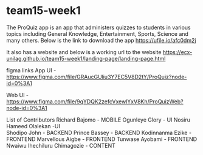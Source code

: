 # team15-week1
The ProQuiz app is an app that administers quizzes to students in various topics including General Knowledge, Entertainment, Sports, Science and many others.
Below is the link to download the app
https://ufile.io/afc0dm2j

It also has a website and below is a working url to the website
https://ecx-unilag.github.io/team15-week1/landing-page/landing-page.html

figma links
App UI - https://www.figma.com/file/GRAucGUliu3Y7EC5V8D2tY/ProQuiz?node-id=0%3A1

Web UI - https://www.figma.com/file/9qYDQK2zefcVxewlYxV8Kh/ProQuizWeb?node-id=0%3A1

List of Contributors
Richard Bajomo - MOBILE
Ogunleye Glory - UI
Nosiru Hameed Olalekan -UI	
Shodipo John	- BACKEND
Prince Bassey - BACKEND
Kodinnanma Ezike - FRONTEND
Marvellous Aigbe - FRONTEND
Tunwase Ayobami - FRONTEND
Nwaiwu Ihechiluru Chimagozie - CONTENT

